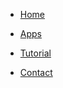 <!-- _navbar.md -->

* [Home](/ ':target=_self')

* [Apps](/applist ':target=_self')

* [Tutorial](/README ':target=_self')

* [Contact](/contact ':target=_self')
